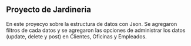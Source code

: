 ## Proyecto de Jardineria

En este proyecyo sobre la estructura de datos con Json. Se agregaron filtros de cada datos y se agregaron las opciones de administrar los datos (update, delete y post) en Clientes, Oficinas y Empleados.
